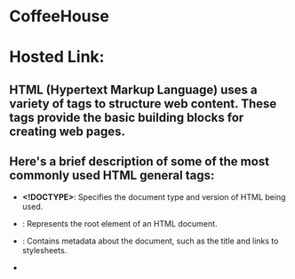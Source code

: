 # CoffeeHouse

# Hosted Link:

## HTML (Hypertext Markup Language) uses a variety of tags to structure web content. These tags provide the basic building blocks for creating web pages. 
## Here's a brief description of some of the most commonly used HTML general tags:

- **<!DOCTYPE>**: Specifies the document type and version of HTML being used.

- **<html>**: Represents the root element of an HTML document.

- **<head>**: Contains metadata about the document, such as the title and links to stylesheets.

- **<title>**: Sets the title of the HTML document, which appears in the browser's title bar or tab.

- **<meta>**: Provides metadata about the document, such as character encoding and viewport settings.

- **<link>**: Links to external resources, such as stylesheets or icons.

- **<style>**: Defines inline CSS styles or includes embedded CSS within the document.

- **<body>**: Contains the main content of the HTML document, including text, images, and other elements.

- **<h2>**: Headings of varying levels, where `<h1>` is the highest and `<h6>` is the lowest.

- **<p>**: Represents a paragraph of text.

- **<a>**: Creates hyperlinks to other web pages or resources.

- **<img>**: Embeds images in the document.

- **<ul>**: Defines an unordered (bulleted) list.

- **<ol>**: Defines an ordered (numbered) list.

- **<li>**: Represents a list item within `<ul>` or `<ol>`.

- **<div>**: A generic container for grouping and styling elements.

- **<span>**: A generic inline container for applying styles or scripting to a specific part of text.

- **<form>**: Sets up a form for user input, often containing input fields and buttons.

- **<input>**: Creates various types of form input fields, like text boxes, checkboxes, and radio buttons.

- **<textarea>**: Defines a multiline text input field within a form.

- **<label>**: Provides a label for form elements, improving accessibility.

- **<select>**: Creates a dropdown list for selecting options within a form.

- **<option>**: Represents an item within a `<select>` dropdown.
- 
## Certainly, here's an explanation of the CSS properties listed:

- `color`: Sets the text color.

- `font-family`: Specifies the typeface or font for text.

- `font-size`: Determines the size of the font.

- `font-weight`: Controls the thickness of characters (boldness).

- `font-style`: Defines the style of the font (italic, normal, etc.).

- `text-align`: Sets the horizontal alignment of text (left, right, center, justify).

- `text-decoration`: Adds underlines, overlines, or strikes through text.

- `line-height`: Specifies the vertical space between lines of text.

- `letter-spacing`: Adjusts the space between characters in text.

- `word-spacing`: Modifies the space between words in text.

- `background-color`: Sets the background color of an element.

- `background-image`: Adds a background image to an element.

- `background-size`: Controls the size of the background image.

- `background-position`: Determines the starting position of the background image.

- `margin`: Sets the external spacing around an element.

- `padding`: Defines the internal spacing within an element.

- `border`: Adds borders around elements, including thickness, style, and color.

- `width` and `height`: Specifies the dimensions of an element.

- `display`: Determines how an element is displayed (e.g., block, inline, inline-block).

- `position`: Sets the positioning method for an element (e.g., static, relative, absolute).

- `top`, `right`, `bottom`, and `left`: Controls the positioning of an element when using `position: absolute` or `position: relative`.

- `z-index`: Controls the stacking order of overlapping elements.
 
- `transform`: Applies 2D or 3D transformations to elements (e.g., scaling, rotating).
  
- `overflow`: Controls how content that overflows an element is displayed (e.g., hidden, scroll).

These CSS properties provide extensive control over the presentation and layout of HTML elements on web pages. Designers and developers use them to create visually appealing and responsive websites.


-

These explanations should help you understand the purpose and usage of each HTML tag.
